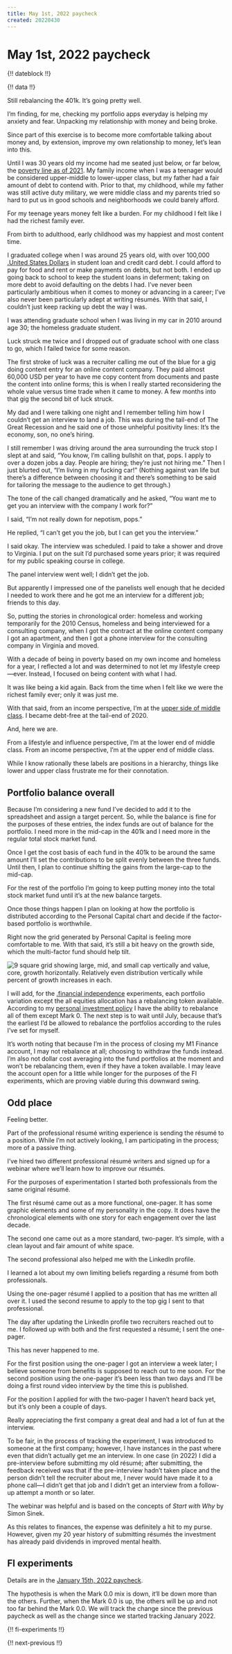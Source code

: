 ```yaml
---
title: May 1st, 2022 paycheck
created: 20220430
---
```


# May 1st, 2022 paycheck

{!! dateblock !!}

{!! data !!}

Still rebalancing the 401k. It’s going pretty well.

I’m finding, for me, checking my portfolio apps everyday is helping my anxiety and fear. Unpacking my relationship with money and being broke.

Since part of this exercise is to become more comfortable talking about money and, by extension, improve my own relationship to money, let’s lean into this.

Until I was 30 years old my income had me seated just below, or far below, the [poverty line as of 2021](https://www.investopedia.com/terms/f/fpl.asp). My family income when I was a teenager would be considered upper-middle to lower-upper class, but my father had a fair amount of debt to contend with. Prior to that, my childhood, while my father was still active duty military, we were middle class and my parents tried so hard to put us in good schools and neighborhoods we could barely afford.

For my teenage years money felt like a burden. For my childhood I felt like I had the richest family ever.

From birth to adulthood, early childhood was my happiest and most content time.

I graduated college when I was around 25 years old, with over 100,000 [.United States Dollars](USD) in student loan and credit card debt. I could afford to pay for food and rent or make payments on debts, but not both. I ended up going back to school to keep the student loans in deferment; taking on more debt to avoid defaulting on the debts I had. I’ve never been particularly ambitious when it comes to money or advancing in a career; I’ve also never been particularly adept at writing résumés. With that said, I couldn’t just keep racking up debt the way I was.

I was attending graduate school when I was living in my car in 2010 around age 30; the homeless graduate student.

Luck struck me twice and I dropped out of graduate school with one class to go, which I failed twice for some reason.

The first stroke of luck was a recruiter calling me out of the blue for a gig doing content entry for an online content company. They paid almost 60,000 USD per year to have me copy content from documents and paste the content into online forms; this is when I really started reconsidering the whole value versus time trade when it came to money. A few months into that gig the second bit of luck struck.

My dad and I were talking one night and I remember telling him how I couldn’t get an interview to land a job. This was during the tail-end of The Great Recession and he said one of those unhelpful positivity lines: It’s the economy, son, no one’s hiring.

I still remember I was driving around the area surrounding the truck stop I slept at and said, “You know, I’m calling bullshit on that, pops. I apply to over a dozen jobs a day. People are hiring; they’re just not hiring me.” Then I just blurted out, “I’m living in my fucking car!” (Nothing against van life but there’s a difference between choosing it and there’s something to be said for tailoring the message to the audience to get through.)

The tone of the call changed dramatically and he asked, “You want me to get you an interview with the company I work for?”

I said, “I’m not really down for nepotism, pops.”

He replied, “I can’t get you the job, but I can get you the interview.”

I said okay. The interview was scheduled. I paid to take a shower and drove to Virginia. I put on the suit I’d purchased some years prior; it was required for my public speaking course in college.

The panel interview went well; I didn’t get the job.

But apparently I impressed one of the panelists well enough that he decided I needed to work there and he got me an interview for a different job; friends to this day.

So, putting the stories in chronological order: homeless and working temporarily for the 2010 Census, homeless and being interviewed for a consulting company, when I got the contract at the online content company I got an apartment, and then I got a phone interview for the consulting company in Virginia and moved.

With a decade of being in poverty based on my own income and homeless for a year, I reflected a lot and was determined to not let my lifestyle creep—ever. Instead, I focused on being content with what I had.

It was like being a kid again. Back from the time when I felt like we were the richest family ever; only it was just me.

With that said, from an income perspective, I’m at the [upper side of middle class](https://www.investopedia.com/financial-edge/0912/which-income-class-are-you.aspx). I became debt-free at the tail-end of 2020.

And, here we are.

From a lifestyle and influence perspective, I’m at the lower end of middle class. From an income perspective, I’m at the upper end of middle class.

While I know rationally these labels are positions in a hierarchy, things like lower and upper class frustrate me for their connotation.

## Portfolio balance overall

Because I’m considering a new fund I’ve decided to add it to the spreadsheet and assign a target percent. So, while the balance is fine for the purposes of these entries, the index funds are out of balance for the portfolio. I need more in the mid-cap in the 401k and I need more in the regular total stock market fund.

Once I get the cost basis of each fund in the 401k to be around the same amount I’ll set the contributions to be split evenly between the three funds. Until then, I plan to continue shifting the gains from the large-cap to the mid-cap.

For the rest of the portfolio I’m going to keep putting money into the total stock market fund until it’s at the new balance targets.

Once those things happen I plan on looking at how the portfolio is distributed according to the Personal Capital chart and decide if the factor-based portfolio is worthwhile.

Right now the grid generated by Personal Capital is feeling more comfortable to me. With that said, it’s still a bit heavy on the growth side, which the multi-factor fund should help tilt.

![9 square grid showing large, mid, and small cap vertically and value, core, growth horizontally. Relatively even distribution vertically while percent of growth increases in each.](/media/paycheck-to-paycheck/pc-grid-20220428.jpg)

I will add, for the [.financial independence](FI) experiments, each portfolio variation except the all equities allocation has a rebalancing token available. According to my [personal investment policy](/experiences/finances/investment-policy/#rebalancing-the-portfolio) I have the ability to rebalance all of them except Mark 0. The next step is to wait until July, because that’s the earliest I’d be allowed to rebalance the portfolios according to the rules I’ve set for myself.

It’s worth noting that because I’m in the process of closing my M1 Finance account, I may not rebalance at all; choosing to withdraw the funds instead. I’m also not dollar cost averaging into the fund portfolios at the moment and won’t be rebalancing them, even if they have a token available. I may leave the account open for a little while longer for the purposes of the FI experiments, which are proving viable during this downward swing.

## Odd place

Feeling better.

Part of the professional résumé writing experience is sending the résumé to a position. While I’m not actively looking, I am participating in the process; more of a passive thing.

I’ve hired two different professional résumé writers and signed up for a webinar where we’ll learn how to improve our résumés.

For the purposes of experimentation I started both professionals from the same original résumé.

The first résumé came out as a more functional, one-pager. It has some graphic elements and some of my personality in the copy. It does have the chronological elements with one story for each engagement over the last decade.

The second one came out as a more standard, two-pager. It’s simple, with a clean layout and fair amount of white space.

The second professional also helped me with the LinkedIn profile.

I learned a lot about my own limiting beliefs regarding a résumé from both professionals.

Using the one-pager résumé I applied to a position that has me written all over it. I used the second resume to apply to the top gig I sent to that professional.

The day after updating the LinkedIn profile two recruiters reached out to me. I followed up with both and the first requested a résumé; I sent the one-pager.

This has never happened to me.

For the first position using the one-pager I got an interview a week later; I believe someone from benefits is supposed to reach out to me soon. For the second position using the one-pager it’s been less than two days and I’ll be doing a first round video interview by the time this is published.

For the position I applied for with the two-pager I haven’t heard back yet, but it’s only been a couple of days.

Really appreciating the first company a great deal and had a lot of fun at the interview.

To be fair, in the process of tracking the experiment, I was introduced to someone at the first company; however, I have instances in the past where even that didn’t actually get me an interview. In one case (in 2022) I did a pre-interview before submitting my old résumé; after submitting, the feedback received was that if the pre-interview hadn’t taken place and the person didn’t tell the recruiter about me, I never would have made it to a phone call—I didn’t get that job and I didn’t get an interview from a follow-up attempt a month or so later.

The webinar was helpful and is based on the concepts of *Start with Why* by Simon Sinek.

As this relates to finances, the expense was definitely a hit to my purse. However, given my 20 year history of submitting résumés the investment has already paid dividends in improved mental health.

## FI experiments

Details are in the [January 15th, 2022 paycheck](https://joshbruce.com/finances/building-wealth-paycheck-to-paycheck/20220115/#fi-experiments).

The hypothesis is when the Mark 0.0 mix is down, it‘ll be down more than the others. Further, when the Mark 0.0 is up, the others will be up and not too far behind the Mark 0.0. We will track the change since the previous paycheck as well as the change since we started tracking January 2022.

{!! fi-experiments !!}

{!! next-previous !!}
